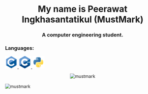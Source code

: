 <h1 align="center">My name is Peerawat Ingkhasantatikul (MustMark)</h1>
<h3 align="center">A computer engineering student.</h3>

<h3 align="left">Languages:</h3>
<p align="left"> <a href="https://www.cprogramming.com/" target="_blank" rel="noreferrer"> <img src="https://raw.githubusercontent.com/devicons/devicon/master/icons/c/c-original.svg" alt="c" width="40" height="40"/> </a> <a href="https://www.w3schools.com/cpp/" target="_blank" rel="noreferrer"> <img src="https://raw.githubusercontent.com/devicons/devicon/master/icons/cplusplus/cplusplus-original.svg" alt="cplusplus" width="40" height="40"/> </a> <a href="https://www.python.org" target="_blank" rel="noreferrer"> <img src="https://raw.githubusercontent.com/devicons/devicon/master/icons/python/python-original.svg" alt="python" width="40" height="40"/> </a> </p>

<p align="center"> <img src="https://komarev.com/ghpvc/?username=mustmark&label=Profile%20views&color=69a1fc&style=plastic" alt="mustmark" /> </p>
<p><img align="center" src="https://github-readme-stats.vercel.app/api/top-langs?username=mustmark&show_icons=true&theme=dracula&locale=en&layout=compact" alt="mustmark" /></p>
